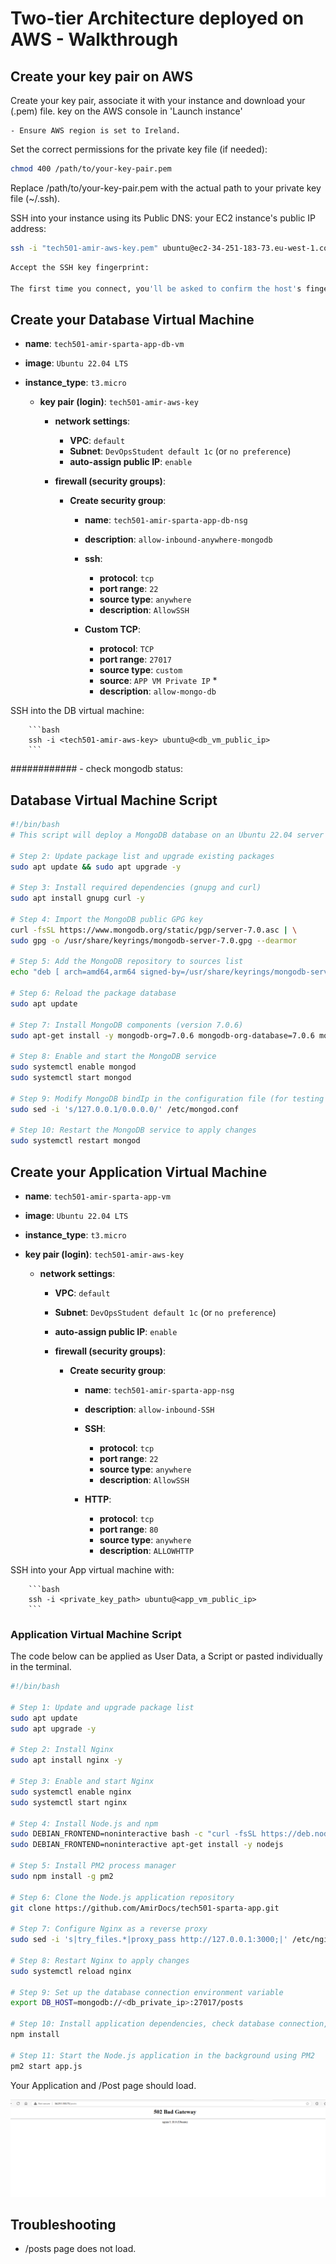 # Two-tier Architecture deployed on AWS - Walkthrough

## Create your key pair on AWS

Create your key pair, associate it with your instance and download your (.pem) file. key on the AWS console in 'Launch instance'

    - Ensure AWS region is set to Ireland.

Set the correct permissions for the private key file (if needed):

```bash
chmod 400 /path/to/your-key-pair.pem
```

Replace /path/to/your-key-pair.pem with the actual path to your private key file (~/.ssh).

SSH into your instance using its Public DNS: your EC2 instance's public IP address:

```bash
ssh -i "tech501-amir-aws-key.pem" ubuntu@ec2-34-251-183-73.eu-west-1.compute.amazonaws.com
```
```bash
Accept the SSH key fingerprint:

The first time you connect, you'll be asked to confirm the host's fingerprint. Type yes to continue.
```

## Create your Database Virtual Machine

- **name**: `tech501-amir-sparta-app-db-vm`
- **image**: `Ubuntu 22.04 LTS`
- **instance_type**: `t3.micro`

  - **key pair (login)**: `tech501-amir-aws-key`

    - **network settings**:
      - **VPC**: `default`
      - **Subnet**: `DevOpsStudent default 1c` (or `no preference`)
      - **auto-assign public IP**: `enable`
    
    - **firewall (security groups)**:
      - **Create security group**:
        - **name**: `tech501-amir-sparta-app-db-nsg`
        - **description**: `allow-inbound-anywhere-mongodb`
        
        - **ssh**:
          - **protocol**: `tcp`
          - **port range**: `22`
          - **source type**: `anywhere`
          - **description**: `AllowSSH`
        
        - **Custom TCP**:
          - **protocol**: `TCP`
          - **port range**: `27017`
          - **source type**: `custom`
          - **source**: `APP VM Private IP` *
          - **description**: `allow-mongo-db`

SSH into the DB virtual machine:

        ```bash
        ssh -i <tech501-amir-aws-key> ubuntu@<db_vm_public_ip>
        ```

############    - check mongodb status:

## Database Virtual Machine Script

```bash
#!/bin/bash
# This script will deploy a MongoDB database on an Ubuntu 22.04 server

# Step 2: Update package list and upgrade existing packages
sudo apt update && sudo apt upgrade -y

# Step 3: Install required dependencies (gnupg and curl)
sudo apt install gnupg curl -y

# Step 4: Import the MongoDB public GPG key
curl -fsSL https://www.mongodb.org/static/pgp/server-7.0.asc | \
sudo gpg -o /usr/share/keyrings/mongodb-server-7.0.gpg --dearmor

# Step 5: Add the MongoDB repository to sources list
echo "deb [ arch=amd64,arm64 signed-by=/usr/share/keyrings/mongodb-server-7.0.gpg ] https://repo.mongodb.org/apt/ubuntu jammy/mongodb-org/7.0 multiverse" | sudo tee /etc/apt/sources.list.d/mongodb-org-7.0.list

# Step 6: Reload the package database
sudo apt update

# Step 7: Install MongoDB components (version 7.0.6)
sudo apt-get install -y mongodb-org=7.0.6 mongodb-org-database=7.0.6 mongodb-org-server=7.0.6 mongodb-mongosh mongodb-org-mongos=7.0.6 mongodb-org-tools=7.0.6

# Step 8: Enable and start the MongoDB service
sudo systemctl enable mongod
sudo systemctl start mongod

# Step 9: Modify MongoDB bindIp in the configuration file (for testing only!)
sudo sed -i 's/127.0.0.1/0.0.0.0/' /etc/mongod.conf

# Step 10: Restart the MongoDB service to apply changes
sudo systemctl restart mongod
```


## Create your Application Virtual Machine

- **name**: `tech501-amir-sparta-app-vm`
- **image**: `Ubuntu 22.04 LTS`
- **instance_type**: `t3.micro`
- **key pair (login)**: `tech501-amir-aws-key`

  - **network settings**:
    - **VPC**: `default`
    - **Subnet**: `DevOpsStudent default 1c` (or `no preference`)
    - **auto-assign public IP**: `enable`
    
    - **firewall (security groups)**:
      - **Create security group**:
        - **name**: `tech501-amir-sparta-app-nsg`
        - **description**: `allow-inbound-SSH`
        
        - **SSH**:
          - **protocol**: `tcp`
          - **port range**: `22`
          - **source type**: `anywhere`
          - **description**: `AllowSSH`
        
        - **HTTP**:
          - **protocol**: `tcp`
          - **port range**: `80`
          - **source type**: `anywhere`
          - **description**: `ALLOWHTTP`

SSH into your App virtual machine with:

        ```bash
        ssh -i <private_key_path> ubuntu@<app_vm_public_ip>
        ```

### Application Virtual Machine Script

The code below can be applied as User Data, a Script or pasted individually in the terminal.

```bash
#!/bin/bash

# Step 1: Update and upgrade package list
sudo apt update 
sudo apt upgrade -y

# Step 2: Install Nginx
sudo apt install nginx -y

# Step 3: Enable and start Nginx
sudo systemctl enable nginx
sudo systemctl start nginx

# Step 4: Install Node.js and npm
sudo DEBIAN_FRONTEND=noninteractive bash -c "curl -fsSL https://deb.nodesource.com/setup_20.x | bash -"
sudo DEBIAN_FRONTEND=noninteractive apt-get install -y nodejs

# Step 5: Install PM2 process manager
sudo npm install -g pm2

# Step 6: Clone the Node.js application repository
git clone https://github.com/AmirDocs/tech501-sparta-app.git

# Step 7: Configure Nginx as a reverse proxy
sudo sed -i 's|try_files.*|proxy_pass http://127.0.0.1:3000;|' /etc/nginx/sites-available/default

# Step 8: Restart Nginx to apply changes
sudo systemctl reload nginx

# Step 9: Set up the database connection environment variable
export DB_HOST=mongodb://<db_private_ip>:27017/posts

# Step 10: Install application dependencies, check database connection, clear and reseed the database
npm install

# Step 11: Start the Node.js application in the background using PM2
pm2 start app.js
```

Your Application and /Post page should load.

![alt text](<../images-videos/Screenshot 2025-02-05 173215.png>)

## Troubleshooting

- /posts page does not load. 